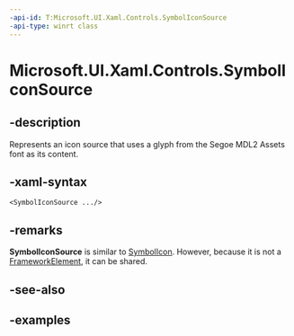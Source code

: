 ```yaml
---
-api-id: T:Microsoft.UI.Xaml.Controls.SymbolIconSource
-api-type: winrt class
---
```


<!-- Class syntax.
public class SymbolIconSource : IconSource, IconSource
-->

# Microsoft.UI.Xaml.Controls.SymbolIconSource

## -description

Represents an icon source that uses a glyph from the Segoe MDL2 Assets font as its content.

## -xaml-syntax

```xaml
<SymbolIconSource .../>
```

## -remarks

**SymbolIconSource** is similar to [SymbolIcon](symbolicon.md). However, because it is not a [FrameworkElement](../windows.ui.xaml/frameworkelement.md), it can be shared.

## -see-also

## -examples

